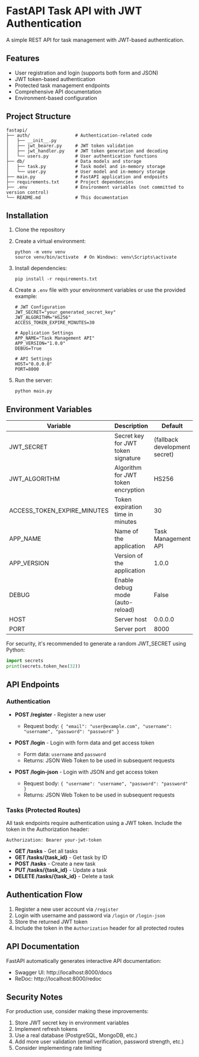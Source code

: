 # FastAPI Task API with JWT Authentication

A simple REST API for task management with JWT-based authentication.

## Features

- User registration and login (supports both form and JSON)
- JWT token-based authentication
- Protected task management endpoints
- Comprehensive API documentation
- Environment-based configuration

## Project Structure

```
fastapi/
├── auth/                 # Authentication-related code
│   ├── __init__.py
│   ├── jwt_bearer.py     # JWT token validation
│   ├── jwt_handler.py    # JWT token generation and decoding
│   └── users.py          # User authentication functions
├── db/                   # Data models and storage
│   ├── task.py           # Task model and in-memory storage
│   └── user.py           # User model and in-memory storage
├── main.py               # FastAPI application and endpoints
├── requirements.txt      # Project dependencies
├── .env                  # Environment variables (not committed to version control)
└── README.md             # This documentation
```

## Installation

1. Clone the repository
2. Create a virtual environment:
   ```
   python -m venv venv
   source venv/bin/activate  # On Windows: venv\Scripts\activate
   ```

3. Install dependencies:
   ```
   pip install -r requirements.txt
   ```

4. Create a `.env` file with your environment variables or use the provided example:
   ```
   # JWT Configuration
   JWT_SECRET="your_generated_secret_key"
   JWT_ALGORITHM="HS256"
   ACCESS_TOKEN_EXPIRE_MINUTES=30

   # Application Settings
   APP_NAME="Task Management API" 
   APP_VERSION="1.0.0"
   DEBUG=True

   # API Settings
   HOST="0.0.0.0"
   PORT=8000
   ```

5. Run the server:
   ```
   python main.py
   ```

## Environment Variables

| Variable                  | Description                              | Default                       |
|---------------------------|------------------------------------------|-------------------------------|
| JWT_SECRET                | Secret key for JWT token signature       | (fallback development secret) |
| JWT_ALGORITHM             | Algorithm for JWT token encryption       | HS256                         |
| ACCESS_TOKEN_EXPIRE_MINUTES | Token expiration time in minutes       | 30                            |
| APP_NAME                  | Name of the application                  | Task Management API           |
| APP_VERSION               | Version of the application               | 1.0.0                         |
| DEBUG                     | Enable debug mode (auto-reload)          | False                         |
| HOST                      | Server host                              | 0.0.0.0                       |
| PORT                      | Server port                              | 8000                          |

For security, it's recommended to generate a random JWT_SECRET using Python:
```python
import secrets
print(secrets.token_hex(32))
```

## API Endpoints

### Authentication

- **POST /register** - Register a new user
  - Request body: `{ "email": "user@example.com", "username": "username", "password": "password" }`

- **POST /login** - Login with form data and get access token
  - Form data: `username` and `password`
  - Returns: JSON Web Token to be used in subsequent requests

- **POST /login-json** - Login with JSON and get access token
  - Request body: `{ "username": "username", "password": "password" }`
  - Returns: JSON Web Token to be used in subsequent requests

### Tasks (Protected Routes)

All task endpoints require authentication using a JWT token. Include the token in the Authorization header:
```
Authorization: Bearer your-jwt-token
```

- **GET /tasks** - Get all tasks
- **GET /tasks/{task_id}** - Get task by ID
- **POST /tasks** - Create a new task
- **PUT /tasks/{task_id}** - Update a task
- **DELETE /tasks/{task_id}** - Delete a task

## Authentication Flow

1. Register a new user account via `/register`
2. Login with username and password via `/login` or `/login-json`
3. Store the returned JWT token
4. Include the token in the `Authorization` header for all protected routes

## API Documentation

FastAPI automatically generates interactive API documentation:

- Swagger UI: http://localhost:8000/docs
- ReDoc: http://localhost:8000/redoc

## Security Notes

For production use, consider making these improvements:

1. Store JWT secret key in environment variables
2. Implement refresh tokens
3. Use a real database (PostgreSQL, MongoDB, etc.)
4. Add more user validation (email verification, password strength, etc.)
5. Consider implementing rate limiting